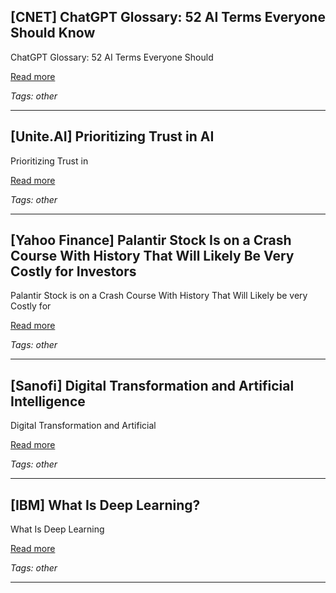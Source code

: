 ## [CNET] ChatGPT Glossary: 52 AI Terms Everyone Should Know

ChatGPT Glossary: 52 AI Terms Everyone Should

[Read more](https://www.cnet.com/tech/services-and-software/chatgpt-glossary-52-ai-terms-everyone-should-know/)

_Tags: other_

---
## [Unite.AI] Prioritizing Trust in AI

Prioritizing Trust in

[Read more](https://www.unite.ai/prioritizing-trust-in-ai/)

_Tags: other_

---
## [Yahoo Finance] Palantir Stock Is on a Crash Course With History That Will Likely Be Very Costly for Investors

Palantir Stock is on a Crash Course With History That Will Likely be very Costly for

[Read more](https://finance.yahoo.com/news/palantir-stock-crash-course-history-073500767.html)

_Tags: other_

---
## [Sanofi] Digital Transformation and Artificial Intelligence

Digital Transformation and Artificial

[Read more](https://www.sanofi.com/en/our-science/digital-artificial-intelligence)

_Tags: other_

---
## [IBM] What Is Deep Learning?

What Is Deep Learning

[Read more](https://www.ibm.com/think/topics/deep-learning)

_Tags: other_

---
